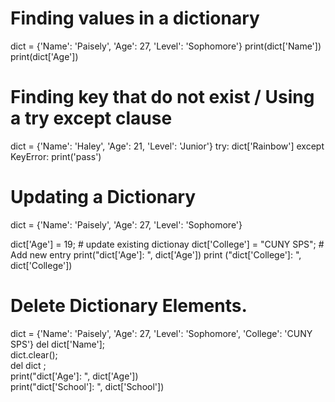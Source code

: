 # Finding values in a dictionary

dict = {'Name': 'Paisely', 'Age': 27, 'Level': 'Sophomore'}
print(dict['Name'])
print(dict['Age'])



# Finding key that do not exist / Using a try except clause
dict = {'Name': 'Haley', 'Age': 21, 'Level': 'Junior'}
  try:
    dict['Rainbow']
 except KeyError:
 print('pass') 



# Updating a Dictionary 
dict = {'Name': 'Paisely', 'Age': 27, 'Level': 'Sophomore'}

dict['Age'] = 19; # update existing dictionay
dict['College'] = "CUNY SPS"; # Add new entry 
print("dict['Age']: ", dict['Age']) 
print ("dict['College']: ", dict['College'])


# Delete Dictionary Elements. 
dict = {'Name': 'Paisely', 'Age': 27, 'Level': 'Sophomore', 'College': 'CUNY SPS'}
del dict['Name'];                        
dict.clear();                            
del dict ;                                
print("dict['Age']: ", dict['Age'])       
print("dict['School']: ", dict['School']) 
